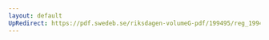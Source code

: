 ```yaml
---
layout: default
UpRedirect: https://pdf.swedeb.se/riksdagen-volumeG-pdf/199495/reg_199495/reg_199495_0034.pdf
---
```


